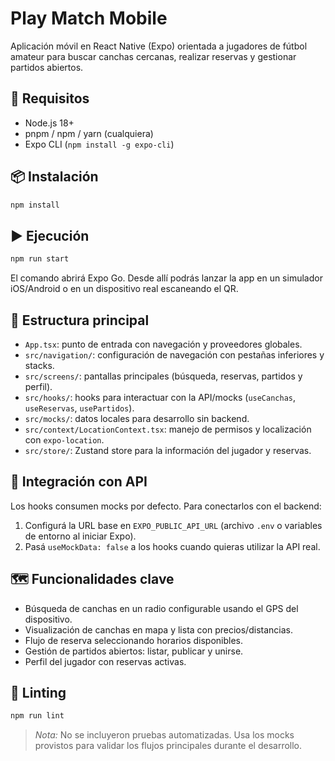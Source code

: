 # Play Match Mobile

Aplicación móvil en React Native (Expo) orientada a jugadores de fútbol amateur para buscar canchas cercanas, realizar reservas y gestionar partidos abiertos.

## 🚀 Requisitos

- Node.js 18+
- pnpm / npm / yarn (cualquiera)
- Expo CLI (`npm install -g expo-cli`)

## 📦 Instalación

```bash
npm install
```

## ▶️ Ejecución

```bash
npm run start
```

El comando abrirá Expo Go. Desde allí podrás lanzar la app en un simulador iOS/Android o en un dispositivo real escaneando el QR.

## 🧭 Estructura principal

- `App.tsx`: punto de entrada con navegación y proveedores globales.
- `src/navigation/`: configuración de navegación con pestañas inferiores y stacks.
- `src/screens/`: pantallas principales (búsqueda, reservas, partidos y perfil).
- `src/hooks/`: hooks para interactuar con la API/mocks (`useCanchas`, `useReservas`, `usePartidos`).
- `src/mocks/`: datos locales para desarrollo sin backend.
- `src/context/LocationContext.tsx`: manejo de permisos y localización con `expo-location`.
- `src/store/`: Zustand store para la información del jugador y reservas.

## 🔌 Integración con API

Los hooks consumen mocks por defecto. Para conectarlos con el backend:

1. Configurá la URL base en `EXPO_PUBLIC_API_URL` (archivo `.env` o variables de entorno al iniciar Expo).
2. Pasá `useMockData: false` a los hooks cuando quieras utilizar la API real.

## 🗺️ Funcionalidades clave

- Búsqueda de canchas en un radio configurable usando el GPS del dispositivo.
- Visualización de canchas en mapa y lista con precios/distancias.
- Flujo de reserva seleccionando horarios disponibles.
- Gestión de partidos abiertos: listar, publicar y unirse.
- Perfil del jugador con reservas activas.

## 🧪 Linting

```bash
npm run lint
```

> _Nota:_ No se incluyeron pruebas automatizadas. Usa los mocks provistos para validar los flujos principales durante el desarrollo.
